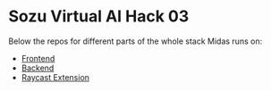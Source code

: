 # Sozu Virtual AI Hack 03

Below the repos for different parts of the whole stack Midas runs on:

- [Frontend](https://github.com/sunosuporno/midas-fe)
- [Backend](https://github.com/sunosuporno/midas-backend)
- [Raycast Extension](https://github.com/sunosuporno/midas-raycast-extension)
